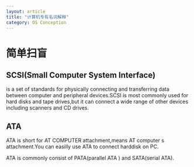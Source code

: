 ```yaml
---
layout: article
title: "计算机专有名词解释"
category: OS Conception
---
```


# 简单扫盲

## SCSI(Small Computer System Interface)
is a set of standards for physically connecting and transferring data between computer and peripheral devices.SCSI is most commonly used for hard disks and tape drives,but it can connect a wide range of other devices including scanners and CD drives.

## ATA
ATA is short for AT COMPUTER attachment,means AT computer s attachment.You can easilly use ATA to connect harddisk on PC.

ATA is commonly consist of PATA(parallel ATA ) and SATA(serial ATA).
